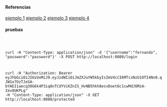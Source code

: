 

<h4>Referencias</h4>


<a href="https://medium.com/@thecodebean/implementing-jwt-authentication-in-a-spring-boot-application-5a7a94d785d1">ejemplo 1</a>
<a href="https://www.bezkoder.com/spring-boot-jwt-mysql-spring-security-architecture/">ejemplo 2</a>
<a href="https://dev.to/abhi9720/a-comprehensive-guide-to-jwt-authentication-with-spring-boot-117p">ejemplo 3</a>
<a href="https://docs.spring.io/spring-security/reference/servlet/oauth2/resource-server/jwt.html">ejemplo 4</a>


<h4>pruebas</h4>

<code>

curl -H "Content-Type: application/json" -d '{"username":"fernando", "password":"password"}' -X POST http://localhost:8080/login

curl -H "Authorization: Bearer eyJhbGciOiJIUzUxMiJ9.eyJzdWIiOiJmZXJuYW5kbyIsImV4cCI6MTcxNzU1OTI4Nn0.qJW1o7OzTJeSA-bYAEI1aecq30G6k4P3iq8nTCdYViKZnIS_HvNB5hkh8esvDoet6c1cwMdJ6MzA-Iev8UKPLg" -H "Content-Type: application/json" -X GET http://localhost:8080/protected

</code>